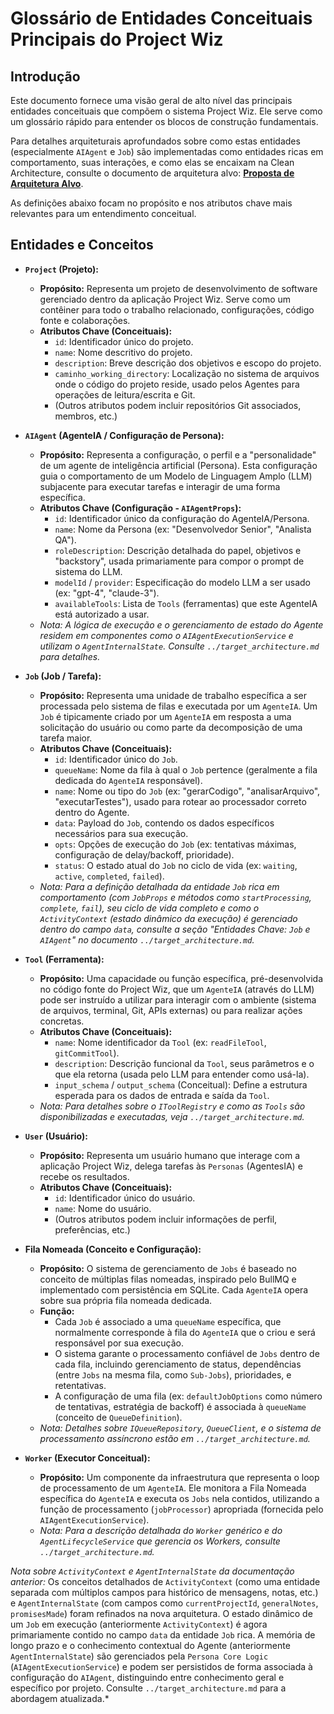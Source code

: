 # Glossário de Entidades Conceituais Principais do Project Wiz

## Introdução

Este documento fornece uma visão geral de alto nível das principais entidades conceituais que compõem o sistema Project Wiz. Ele serve como um glossário rápido para entender os blocos de construção fundamentais.

Para detalhes arquiteturais aprofundados sobre como estas entidades (especialmente `AIAgent` e `Job`) são implementadas como entidades ricas em comportamento, suas interações, e como elas se encaixam na Clean Architecture, consulte o documento de arquitetura alvo: **[Proposta de Arquitetura Alvo](../target_architecture.md)**.

As definições abaixo focam no propósito e nos atributos chave mais relevantes para um entendimento conceitual.

## Entidades e Conceitos

-   **`Project` (Projeto):**
    -   **Propósito:** Representa um projeto de desenvolvimento de software gerenciado dentro da aplicação Project Wiz. Serve como um contêiner para todo o trabalho relacionado, configurações, código fonte e colaborações.
    -   **Atributos Chave (Conceituais):**
        *   `id`: Identificador único do projeto.
        *   `name`: Nome descritivo do projeto.
        *   `description`: Breve descrição dos objetivos e escopo do projeto.
        *   `caminho_working_directory`: Localização no sistema de arquivos onde o código do projeto reside, usado pelos Agentes para operações de leitura/escrita e Git.
        *   (Outros atributos podem incluir repositórios Git associados, membros, etc.)

-   **`AIAgent` (AgenteIA / Configuração de Persona):**
    -   **Propósito:** Representa a configuração, o perfil e a "personalidade" de um agente de inteligência artificial (Persona). Esta configuração guia o comportamento de um Modelo de Linguagem Amplo (LLM) subjacente para executar tarefas e interagir de uma forma específica.
    -   **Atributos Chave (Configuração - `AIAgentProps`):**
        *   `id`: Identificador único da configuração do AgenteIA/Persona.
        *   `name`: Nome da Persona (ex: "Desenvolvedor Senior", "Analista QA").
        *   `roleDescription`: Descrição detalhada do papel, objetivos e "backstory", usada primariamente para compor o prompt de sistema do LLM.
        *   `modelId` / `provider`: Especificação do modelo LLM a ser usado (ex: "gpt-4", "claude-3").
        *   `availableTools`: Lista de `Tools` (ferramentas) que este AgenteIA está autorizado a usar.
    -   *Nota: A lógica de execução e o gerenciamento de estado do Agente residem em componentes como o `AIAgentExecutionService` e utilizam o `AgentInternalState`. Consulte `../target_architecture.md` para detalhes.*

-   **`Job` (Job / Tarefa):**
    -   **Propósito:** Representa uma unidade de trabalho específica a ser processada pelo sistema de filas e executada por um `AgenteIA`. Um `Job` é tipicamente criado por um `AgenteIA` em resposta a uma solicitação do usuário ou como parte da decomposição de uma tarefa maior.
    -   **Atributos Chave (Conceituais):**
        *   `id`: Identificador único do `Job`.
        *   `queueName`: Nome da fila à qual o `Job` pertence (geralmente a fila dedicada do `AgenteIA` responsável).
        *   `name`: Nome ou tipo do `Job` (ex: "gerarCodigo", "analisarArquivo", "executarTestes"), usado para rotear ao processador correto dentro do Agente.
        *   `data`: Payload do `Job`, contendo os dados específicos necessários para sua execução.
        *   `opts`: Opções de execução do `Job` (ex: tentativas máximas, configuração de delay/backoff, prioridade).
        *   `status`: O estado atual do `Job` no ciclo de vida (ex: `waiting`, `active`, `completed`, `failed`).
    -   *Nota: Para a definição detalhada da entidade `Job` rica em comportamento (com `JobProps` e métodos como `startProcessing`, `complete`, `fail`), seu ciclo de vida completo e como o `ActivityContext` (estado dinâmico da execução) é gerenciado dentro do campo `data`, consulte a seção "Entidades Chave: `Job` e `AIAgent`" no documento `../target_architecture.md`.*

-   **`Tool` (Ferramenta):**
    -   **Propósito:** Uma capacidade ou função específica, pré-desenvolvida no código fonte do Project Wiz, que um `AgenteIA` (através do LLM) pode ser instruído a utilizar para interagir com o ambiente (sistema de arquivos, terminal, Git, APIs externas) ou para realizar ações concretas.
    -   **Atributos Chave (Conceituais):**
        *   `name`: Nome identificador da `Tool` (ex: `readFileTool`, `gitCommitTool`).
        *   `description`: Descrição funcional da `Tool`, seus parâmetros e o que ela retorna (usada pelo LLM para entender como usá-la).
        *   `input_schema` / `output_schema` (Conceitual): Define a estrutura esperada para os dados de entrada e saída da `Tool`.
    -   *Nota: Para detalhes sobre o `IToolRegistry` e como as `Tools` são disponibilizadas e executadas, veja `../target_architecture.md`.*

-   **`User` (Usuário):**
    -   **Propósito:** Representa um usuário humano que interage com a aplicação Project Wiz, delega tarefas às `Personas` (AgentesIA) e recebe os resultados.
    -   **Atributos Chave (Conceituais):**
        *   `id`: Identificador único do usuário.
        *   `name`: Nome do usuário.
        *   (Outros atributos podem incluir informações de perfil, preferências, etc.)

-   **Fila Nomeada (Conceito e Configuração):**
    -   **Propósito:** O sistema de gerenciamento de `Jobs` é baseado no conceito de múltiplas filas nomeadas, inspirado pelo BullMQ e implementado com persistência em SQLite. Cada `AgenteIA` opera sobre sua própria fila nomeada dedicada.
    -   **Função:**
        *   Cada `Job` é associado a uma `queueName` específica, que normalmente corresponde à fila do `AgenteIA` que o criou e será responsável por sua execução.
        *   O sistema garante o processamento confiável de `Jobs` dentro de cada fila, incluindo gerenciamento de status, dependências (entre `Jobs` na mesma fila, como `Sub-Jobs`), prioridades, e retentativas.
        *   A configuração de uma fila (ex: `defaultJobOptions` como número de tentativas, estratégia de backoff) é associada à `queueName` (conceito de `QueueDefinition`).
    -   *Nota: Detalhes sobre `IQueueRepository`, `QueueClient`, e o sistema de processamento assíncrono estão em `../target_architecture.md`.*

-   **`Worker` (Executor Conceitual):**
    -   **Propósito:** Um componente da infraestrutura que representa o loop de processamento de um `AgenteIA`. Ele monitora a Fila Nomeada específica do `AgenteIA` e executa os `Jobs` nela contidos, utilizando a função de processamento (`jobProcessor`) apropriada (fornecida pelo `AIAgentExecutionService`).
    -   *Nota: Para a descrição detalhada do `Worker` genérico e do `AgentLifecycleService` que gerencia os Workers, consulte `../target_architecture.md`.*

*Nota sobre `ActivityContext` e `AgentInternalState` da documentação anterior:*
Os conceitos detalhados de `ActivityContext` (como uma entidade separada com múltiplos campos para histórico de mensagens, notas, etc.) e `AgentInternalState` (com campos como `currentProjectId`, `generalNotes`, `promisesMade`) foram refinados na nova arquitetura.
O estado dinâmico de um `Job` em execução (anteriormente `ActivityContext`) é agora primariamente contido no campo `data` da entidade `Job` rica.
A memória de longo prazo e o conhecimento contextual do Agente (anteriormente `AgentInternalState`) são gerenciados pela `Persona Core Logic` (`AIAgentExecutionService`) e podem ser persistidos de forma associada à configuração do `AIAgent`, distinguindo entre conhecimento geral e específico por projeto. Consulte `../target_architecture.md` para a abordagem atualizada.*
